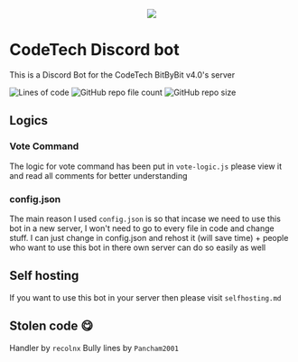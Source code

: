 <p align="center">

<img src="https://img.shields.io/website?down_color=%23eb4034&down_message=OFFLINE&label=Bot%20status&logo=CodeTech%20bot&logoColor=%238135c4&style=for-the-badge&up_color=%2389c435&up_message=ONLINE&url=https%3A%2F%2Fct-bot-088h.onrender.com">
</p>

# CodeTech Discord bot
This is a Discord Bot for the CodeTech BitByBit v4.0's server

![Lines of code](https://tokei.rs/b1/github/cashlycash/CodeTech-Discord-Bot?style=for-the-badge) ![GitHub repo file count](https://img.shields.io/github/directory-file-count/cashlycash/CodeTech-Discord-Bot?style=for-the-badge) ![GitHub repo size](https://img.shields.io/github/repo-size/cashlycash/CodeTech-Discord-Bot?style=for-the-badge)
## Logics
### Vote Command
The logic for vote command has been put in `vote-logic.js` please view it and read all comments for better understanding
### config.json
The main reason I used `config.json` is so that incase we need to use this bot in a new server, I won't need to go to every file in code and change stuff. I can just change in config.json and rehost it (will save time) + people who want to use this bot in there own server can do so easily as well
## Self hosting
If you want to use this bot in your server then please visit `selfhosting.md`
## Stolen code 😋
Handler by `recolnx`
Bully lines by `Pancham2001`
